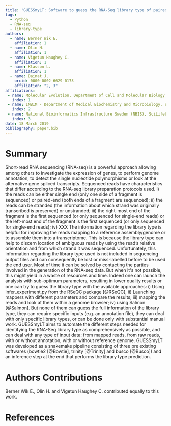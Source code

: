 ```yaml
---
title: 'GUESSmyLT: Software to guess the RNA-Seq library type of paired and single end read files'
tags:
  - Python
  - RNA-seq
  - library-type
authors:
  - name: Berner Wik E.
    affiliation: 1
  - name: Olin H.
    affiliation: 1
  - name: Vigetun Haughey C.
    affiliation: 1
  - name: Klasson L.
    affiliation: 1
  - name: Dainat J.
    orcid: 0000-0002-6629-0173
    affiliation: "2, 3"
affiliations:
 - name: Molecular Evolution, Department of Cell and Molecular Biology, Uppsala University, 75124 Sweden.
   index: 1
 - name: IMBIM - Department of Medical Biochemistry and Microbiology, Box 582, S-751 23 Uppsala, SWEDEN.
   index: 2
 - name: National Bioinformatics Infrastructure Sweden (NBIS), SciLifeLab, Uppsala Biomedicinska Centrum (BMC), Husargatan 3, S-751 23 Uppsala, SWEDEN.
   index: 3
date: 18 March 2019
bibliography: paper.bib
---
```


# Summary

Short-read RNA sequencing (RNA-seq) is a powerful approach allowing among others to investigate the expression of genes, to perform genome annotation, to detect the single nucleotide polymorphisms or look at the alternative gene spliced transcripts.
Sequenced reads have characteristics that differ according to the RNA-seq library preparation protocols used. i) the reads can be either single end (only one side of a fragment is sequenced) or paired-end (both ends of a fragment are sequenced); ii) the reads can be stranded (the information about which strand was originally transcribed is preserved) or unstranded; iii) the right-most end of the fragment is the first sequenced (or only sequenced for single-end reads) or the left-most end of the fragment is the first sequenced (or only sequenced for single-end reads); iv) XXX
The information regarding the library type is helpful for improving the reads mapping to a reference assembly/genome or to assemble them into a transcriptome. This is because the library type can help to discern location of ambiguous reads by using the read’s relative orientation and from which strand it was sequenced. Unfortunately, this information regarding the library type used is not included in sequencing output files and can consequently be lost or miss-labelled before to be used the end user. Most of time it can be solved by contacting the parties involved in the generation of the RNA-seq data.  But when it's not possible, this might yield in a waste of resources and time. Indeed  one can launch the analysis with sub-optimum parameters, resulting in lower quality results or one can try to guess the library type with the available approaches: i) Using infer_experiment.py from the RSeQC package [@RSeQC], ii) Launching mappers with different parameters and compare the results; iii) mapping the reads and look at them within a genome browser; iv) using Salmon [@Salmon].
But none of them can guess the full information of the library type, they can require specific inputs (e.g. an annotation file), they can deal with only specific library types, or can be done only with substantial manual work.
GUESSmyLT aims to automate the different steps needed for identifying the RNA-Seq library type as comprehensively as possible, and can deal with any type of input data: from mapped reads, from raw reads, with or without annotation, with or without reference genome.
GUESSmyLT was developed as a snakemake pipeline consisting of three pre existing softwares (bowtie2 [@Bowtie], trinity [@Trinity] and busco [@Busco]) and an inference step at the end that performs the library type prediction.

# Authors Contributions

Berner Wik E., Olin H. and Vigetun Haughey C. contributed equally to this work. 

# References
